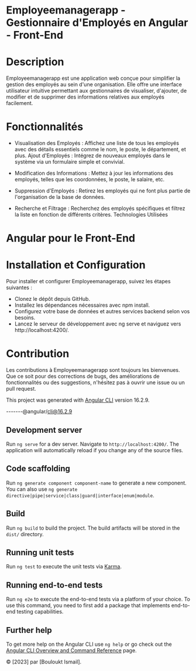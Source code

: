 # Employeemanagerapp - Gestionnaire d'Employés en Angular - Front-End

# Description

Employeemanagerapp est une application web conçue pour simplifier la gestion des employés au sein d'une organisation. Elle offre une interface utilisateur intuitive permettant aux gestionnaires de visualiser, d'ajouter, de modifier et de supprimer des informations relatives aux employés facilement.

# Fonctionnalités

- Visualisation des Employés : Affichez une liste de tous les employés avec des détails essentiels comme le nom, le poste, le département, et plus.
  Ajout d'Employés : Intégrez de nouveaux employés dans le système via un formulaire simple et convivial.

- Modification des Informations : Mettez à jour les informations des employés, telles que les coordonnées, le poste, le salaire, etc.

- Suppression d'Employés : Retirez les employés qui ne font plus partie de l'organisation de la base de données.

- Recherche et Filtrage : Recherchez des employés spécifiques et filtrez la liste en fonction de différents critères.
  Technologies Utilisées

# Angular pour le Front-End

# Installation et Configuration

Pour installer et configurer Employeemanagerapp, suivez les étapes suivantes :

- Clonez le dépôt depuis GitHub.
- Installez les dépendances nécessaires avec npm install.
- Configurez votre base de données et autres services backend selon vos besoins.
- Lancez le serveur de développement avec ng serve et naviguez vers http://localhost:4200/.

# Contribution

Les contributions à Employeemanagerapp sont toujours les bienvenues. Que ce soit pour des corrections de bugs, des améliorations de fonctionnalités ou des suggestions, n'hésitez pas à ouvrir une issue ou un pull request.

This project was generated with [Angular CLI](https://github.com/angular/angular-cli) version 16.2.9.

-------@angular/cli@16.2.9

## Development server

Run `ng serve` for a dev server. Navigate to `http://localhost:4200/`. The application will automatically reload if you change any of the source files.

## Code scaffolding

Run `ng generate component component-name` to generate a new component. You can also use `ng generate directive|pipe|service|class|guard|interface|enum|module`.

## Build

Run `ng build` to build the project. The build artifacts will be stored in the `dist/` directory.

## Running unit tests

Run `ng test` to execute the unit tests via [Karma](https://karma-runner.github.io).

## Running end-to-end tests

Run `ng e2e` to execute the end-to-end tests via a platform of your choice. To use this command, you need to first add a package that implements end-to-end testing capabilities.

## Further help

To get more help on the Angular CLI use `ng help` or go check out the [Angular CLI Overview and Command Reference](https://angular.io/cli) page.

© [2023] par [Bouloukt Ismail].
